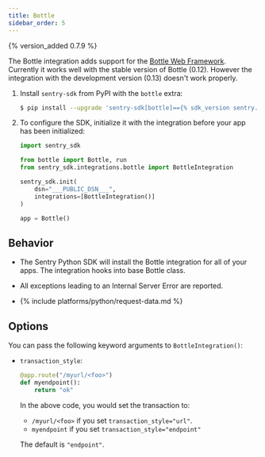 ```yaml
---
title: Bottle
sidebar_order: 5
---
```


{% version_added 0.7.9 %}


<!-- WIZARD -->
The Bottle integration adds support for the [Bottle Web Framework](https://bottlepy.org/).
Currently it works well with the stable version of Bottle (0.12).
However the integration with the development version (0.13) doesn't work properly.

1. Install `sentry-sdk` from PyPI with the `bottle` extra:

    ```bash
    $ pip install --upgrade 'sentry-sdk[bottle]=={% sdk_version sentry.python %}'
    ```

2.  To configure the SDK, initialize it with the integration before your app has been initialized:

    ```python
    import sentry_sdk

    from bottle import Bottle, run
    from sentry_sdk.integrations.bottle import BottleIntegration

    sentry_sdk.init(
        dsn="___PUBLIC_DSN___",
        integrations=[BottleIntegration()]
    )

    app = Bottle()
    ```

<!-- TODO-ADD-VERIFICATION-EXAMPLE -->
<!-- ENDWIZARD -->

## Behavior

* The Sentry Python SDK will install the Bottle integration for all of your apps. The integration hooks into base Bottle class.

* All exceptions leading to an Internal Server Error are reported.

* {% include platforms/python/request-data.md %}

## Options

You can pass the following keyword arguments to `BottleIntegration()`:

* `transaction_style`:

  ```python
  @app.route("/myurl/<foo>")
  def myendpoint():
      return "ok"
  ```

  In the above code, you would set the transaction to:

  * `/myurl/<foo>` if you set `transaction_style="url"`.
  * `myendpoint` if you set `transaction_style="endpoint"`

  The default is `"endpoint"`.
